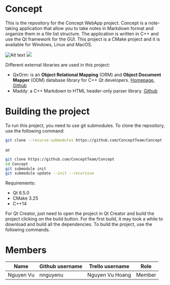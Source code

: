 # Concept
This is the repository for the Concept WebApp project. Concept is a note-taking application that allow you to take notes in Markdown format and organize them in a file list structure. The application is written in C++ and use the Qt framework for the GUI. This project is a CMake project and it is available for Windows, Linux and MacOS.

![Alt text](/qml/icons/Conceptlogo.svg)
<img src="/qml/icons/Conceptlogo.svg">

Different external libraries are used in this project:
- QxOrm: is an **Object Relational Mapping** (ORM) and **Object Document Mapper** (ODM) database library for C++ Qt developers. [Homepage](https://www.qxorm.com/qxorm_en/home.html), [Github](https://github.com/QxOrm/QxOrm)
- Maddy: a C++ Markdown to HTML header-only parser library. [Github](https://github.com/progsource/maddy)

# Building the project

To run this project, you need to use git submodules. To clone the repository, use the following command:
```bash
git clone --recurse-submodules https://github.com/ConceptTeam/Concept
```
or
```bash
git clone https://github.com/ConceptTeam/Concept
cd Concept
git submodule init
git submodule update --init --recursive
```

Requirements:
- Qt 6.5.0
- CMake 3.25
- C++14


For Qt Creator, just need to open the project in Qt Creator and build the project clicking on the build button. For the first build, it may took a while to download and build all the dependencies. To build the project, use the following commands.

# Members

| Name | Github username | Trello username | Role |
| ---- | --------------- | --------------- | ---- |
| Nguyen Vu | nnguyenu | Nguyen Vu Hoang | Member |